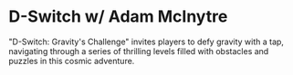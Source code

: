 # D-Switch w/ Adam McInytre
"D-Switch: Gravity's Challenge" invites players to defy gravity with a tap, navigating through a series of thrilling levels filled with obstacles and puzzles in this cosmic adventure.
